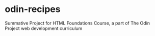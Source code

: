 # odin-recipes

Summative Project for HTML Foundations Course, a part of The Odin Project web development curriculum
